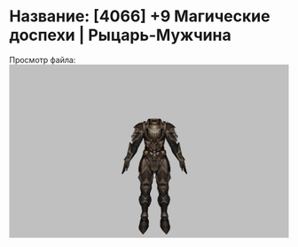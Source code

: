 # Название: [4066] +9 Магические доспехи | Рыцарь-Мужчина

Просмотр файла:
![p000006.png](p000006.png)